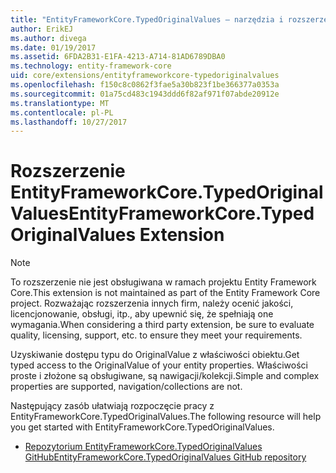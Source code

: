 ```yaml
---
title: "EntityFrameworkCore.TypedOriginalValues — narzędzia i rozszerzenia — EF Core"
author: ErikEJ
ms.author: divega
ms.date: 01/19/2017
ms.assetid: 6FDA2B31-E1FA-4213-A714-81AD6789DBA0
ms.technology: entity-framework-core
uid: core/extensions/entityframeworkcore-typedoriginalvalues
ms.openlocfilehash: f150c8c0862f3fae5a30b823f1be366377a0353a
ms.sourcegitcommit: 01a75cd483c1943ddd6f82af971f07abde20912e
ms.translationtype: MT
ms.contentlocale: pl-PL
ms.lasthandoff: 10/27/2017
---
```

# <a name="entityframeworkcoretypedoriginalvalues-extension"></a><span data-ttu-id="81bd7-102">Rozszerzenie EntityFrameworkCore.TypedOriginalValues</span><span class="sxs-lookup"><span data-stu-id="81bd7-102">EntityFrameworkCore.TypedOriginalValues Extension</span></span>

> [!NOTE]  
> <span data-ttu-id="81bd7-103">To rozszerzenie nie jest obsługiwana w ramach projektu Entity Framework Core.</span><span class="sxs-lookup"><span data-stu-id="81bd7-103">This extension is not maintained as part of the Entity Framework Core project.</span></span> <span data-ttu-id="81bd7-104">Rozważając rozszerzenia innych firm, należy ocenić jakości, licencjonowanie, obsługi, itp., aby upewnić się, że spełniają one wymagania.</span><span class="sxs-lookup"><span data-stu-id="81bd7-104">When considering a third party extension, be sure to evaluate quality, licensing, support, etc. to ensure they meet your requirements.</span></span>

<span data-ttu-id="81bd7-105">Uzyskiwanie dostępu typu do OriginalValue z właściwości obiektu.</span><span class="sxs-lookup"><span data-stu-id="81bd7-105">Get typed access to the OriginalValue of your entity properties.</span></span> <span data-ttu-id="81bd7-106">Właściwości proste i złożone są obsługiwane, są nawigacji/kolekcji.</span><span class="sxs-lookup"><span data-stu-id="81bd7-106">Simple and complex properties are supported, navigation/collections are not.</span></span>

<span data-ttu-id="81bd7-107">Następujący zasób ułatwiają rozpoczęcie pracy z EntityFrameworkCore.TypedOriginalValues.</span><span class="sxs-lookup"><span data-stu-id="81bd7-107">The following resource will help you get started with EntityFrameworkCore.TypedOriginalValues.</span></span>
* [<span data-ttu-id="81bd7-108">Repozytorium EntityFrameworkCore.TypedOriginalValues GitHub</span><span class="sxs-lookup"><span data-stu-id="81bd7-108">EntityFrameworkCore.TypedOriginalValues GitHub repository</span></span>](https://github.com/NickStrupat/EntityFramework.TypedOriginalValues/)
